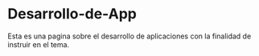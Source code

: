 # Desarrollo-de-App
Esta es una pagina sobre el desarrollo de aplicaciones con la finalidad de instruir en el tema.

